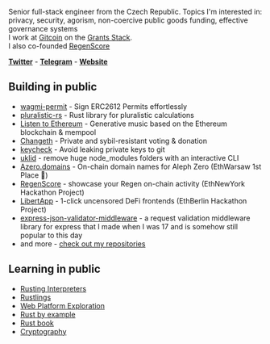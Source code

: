 Senior full-stack engineer from the Czech Republic. Topics I'm interested in: privacy, security, agorism, non-coercive public goods funding, effective governance systems
<br/> I work at [Gitcoin](https://gitcoin.co/) on the [Grants Stack](https://www.gitcoin.co/grants-stack).
<br/> I also co-founded [RegenScore](https://github.com/vacekj/regenscore)

**[Twitter](https://twitter.com/atris_eth)** - **[Telegram](https://t.me/vacekj)** - **[Website](https://atris.cc)**

## Building in public
- [wagmi-permit](https://github.com/vacekj/wagmi-permit) - Sign ERC2612 Permits effortlessly
- [pluralistic-rs](https://github.com/vacekj/pluralisticrs) - Rust library for pluralistic calculations
- [Listen to Ethereum](https://github.com/vacekj/listen-to-ethereum) - Generative music based on the Ethereum blockchain & mempool
- [Changeth](https://github.com/changedoteth) - Private and sybil-resistant voting & donation
- [keycheck](https://github.com/vacekj/keycheck) - Avoid leaking private keys to git
- [uklid](https://crates.io/crates/uklid) - remove huge node_modules folders with an interactive CLI
- [Azero.domains](https://github.com/wottpal/azero.domains) - On-chain domain names for Aleph Zero (EthWarsaw 1st Place 🥇)
- [RegenScore](https://github.com/vacekj/regenscore) - showcase your Regen on-chain activity (EthNewYork Hackathon Project)
- [LibertApp](https://github.com/vacekj/libertapp) - 1-click uncensored DeFi frontends (EthBerlin Hackathon Project)
- [express-json-validator-middleware](https://www.npmjs.com/package/express-json-validator-middleware) - a request validation middleware library for express that I made when I was 17 and is somehow still popular to this day
- and more - [check out my repositories](https://github.com/vacekj?tab=repositories&type=source)

## Learning in public
- [Rusting Interpreters](https://github.com/vacekj/rusting-interpreters)
- [Rustlings](https://github.com/vacekj/rustlings)
- [Web Platform Exploration](https://github.com/vacekj/web-exploration)
- [Rust by example](https://github.com/vacekj/rust-by-example)
- [Rust book](https://github.com/vacekj/rustbook)
- [Cryptography](https://github.com/vacekj/crypto)

